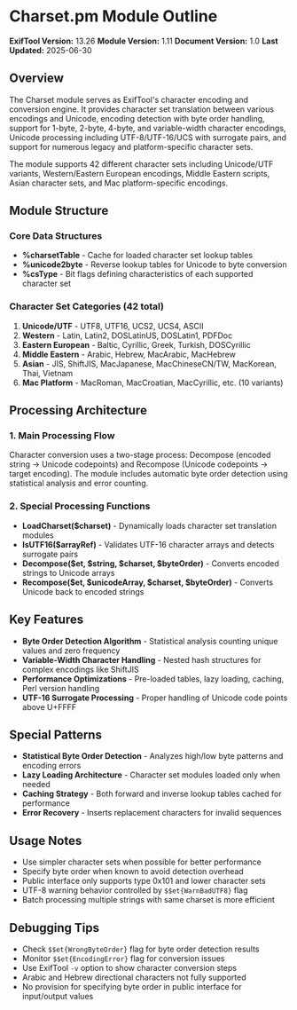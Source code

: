 # Charset.pm Module Outline

**ExifTool Version:** 13.26
**Module Version:** 1.11
**Document Version:** 1.0
**Last Updated:** 2025-06-30

## Overview

The Charset module serves as ExifTool's character encoding and conversion engine. It provides character set translation between various encodings and Unicode, encoding detection with byte order handling, support for 1-byte, 2-byte, 4-byte, and variable-width character encodings, Unicode processing including UTF-8/UTF-16/UCS with surrogate pairs, and support for numerous legacy and platform-specific character sets.

The module supports 42 different character sets including Unicode/UTF variants, Western/Eastern European encodings, Middle Eastern scripts, Asian character sets, and Mac platform-specific encodings.

## Module Structure

### Core Data Structures

- **%charsetTable** - Cache for loaded character set lookup tables
- **%unicode2byte** - Reverse lookup tables for Unicode to byte conversion
- **%csType** - Bit flags defining characteristics of each supported character set

### Character Set Categories (42 total)

1. **Unicode/UTF** - UTF8, UTF16, UCS2, UCS4, ASCII
2. **Western** - Latin, Latin2, DOSLatinUS, DOSLatin1, PDFDoc
3. **Eastern European** - Baltic, Cyrillic, Greek, Turkish, DOSCyrillic
4. **Middle Eastern** - Arabic, Hebrew, MacArabic, MacHebrew
5. **Asian** - JIS, ShiftJIS, MacJapanese, MacChineseCN/TW, MacKorean, Thai, Vietnam
6. **Mac Platform** - MacRoman, MacCroatian, MacCyrillic, etc. (10 variants)

## Processing Architecture

### 1. Main Processing Flow

Character conversion uses a two-stage process: Decompose (encoded string → Unicode codepoints) and Recompose (Unicode codepoints → target encoding). The module includes automatic byte order detection using statistical analysis and error counting.

### 2. Special Processing Functions

- **LoadCharset($charset)** - Dynamically loads character set translation modules
- **IsUTF16($arrayRef)** - Validates UTF-16 character arrays and detects surrogate pairs
- **Decompose($et, $string, $charset, $byteOrder)** - Converts encoded strings to Unicode arrays
- **Recompose($et, $unicodeArray, $charset, $byteOrder)** - Converts Unicode back to encoded strings

## Key Features

- **Byte Order Detection Algorithm** - Statistical analysis counting unique values and zero frequency
- **Variable-Width Character Handling** - Nested hash structures for complex encodings like ShiftJIS
- **Performance Optimizations** - Pre-loaded tables, lazy loading, caching, Perl version handling
- **UTF-16 Surrogate Processing** - Proper handling of Unicode code points above U+FFFF

## Special Patterns

- **Statistical Byte Order Detection** - Analyzes high/low byte patterns and encoding errors
- **Lazy Loading Architecture** - Character set modules loaded only when needed
- **Caching Strategy** - Both forward and inverse lookup tables cached for performance
- **Error Recovery** - Inserts replacement characters for invalid sequences

## Usage Notes

- Use simpler character sets when possible for better performance
- Specify byte order when known to avoid detection overhead
- Public interface only supports type 0x101 and lower character sets
- UTF-8 warning behavior controlled by `$$et{WarnBadUTF8}` flag
- Batch processing multiple strings with same charset is more efficient

## Debugging Tips

- Check `$$et{WrongByteOrder}` flag for byte order detection results
- Monitor `$$et{EncodingError}` flag for conversion issues
- Use ExifTool `-v` option to show character conversion steps
- Arabic and Hebrew directional characters not fully supported
- No provision for specifying byte order in public interface for input/output values